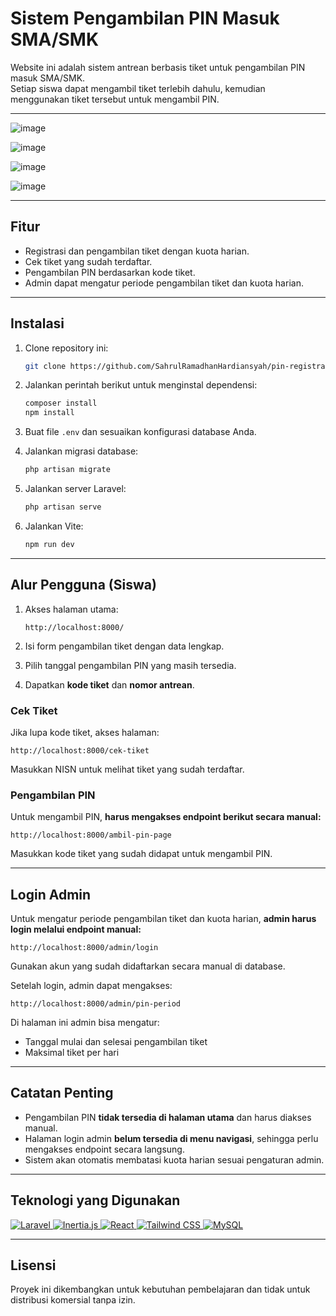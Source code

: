 # Sistem Pengambilan PIN Masuk SMA/SMK

Website ini adalah sistem antrean berbasis tiket untuk pengambilan PIN masuk SMA/SMK.  
Setiap siswa dapat mengambil tiket terlebih dahulu, kemudian menggunakan tiket tersebut untuk mengambil PIN.

---

![image](https://github.com/user-attachments/assets/45a73b8e-49f8-4be3-9985-db39eef9e21c)

![image](https://github.com/user-attachments/assets/948e8672-c881-4c87-8937-b6f462f66c45)

![image](https://github.com/user-attachments/assets/8d03e719-a987-496d-bfd8-5d6f0daa23d8)

![image](https://github.com/user-attachments/assets/680f1599-e6c6-42c7-80bb-f271c0b63441)

---


## Fitur
- Registrasi dan pengambilan tiket dengan kuota harian.
- Cek tiket yang sudah terdaftar.
- Pengambilan PIN berdasarkan kode tiket.
- Admin dapat mengatur periode pengambilan tiket dan kuota harian.

---

## Instalasi

1. Clone repository ini:
   ```bash
   git clone https://github.com/SahrulRamadhanHardiansyah/pin-registration
   ```

2. Jalankan perintah berikut untuk menginstal dependensi:

   ```bash
   composer install
   npm install
   ```

3. Buat file `.env` dan sesuaikan konfigurasi database Anda.

4. Jalankan migrasi database:

   ```bash
   php artisan migrate
   ```

5. Jalankan server Laravel:

   ```bash
   php artisan serve
   ```

6. Jalankan Vite:

   ```bash
   npm run dev
   ```

---

## Alur Pengguna (Siswa)

1. Akses halaman utama:

   ```
   http://localhost:8000/
   ```
2. Isi form pengambilan tiket dengan data lengkap.
3. Pilih tanggal pengambilan PIN yang masih tersedia.
4. Dapatkan **kode tiket** dan **nomor antrean**.

### Cek Tiket

Jika lupa kode tiket, akses halaman:

```
http://localhost:8000/cek-tiket
```

Masukkan NISN untuk melihat tiket yang sudah terdaftar.

### Pengambilan PIN

Untuk mengambil PIN, **harus mengakses endpoint berikut secara manual:**

```
http://localhost:8000/ambil-pin-page
```

Masukkan kode tiket yang sudah didapat untuk mengambil PIN.

---

## Login Admin

Untuk mengatur periode pengambilan tiket dan kuota harian, **admin harus login melalui endpoint manual:**

```
http://localhost:8000/admin/login
```

Gunakan akun yang sudah didaftarkan secara manual di database.

Setelah login, admin dapat mengakses:

```
http://localhost:8000/admin/pin-period
```

Di halaman ini admin bisa mengatur:

* Tanggal mulai dan selesai pengambilan tiket
* Maksimal tiket per hari

---

## Catatan Penting

* Pengambilan PIN **tidak tersedia di halaman utama** dan harus diakses manual.
* Halaman login admin **belum tersedia di menu navigasi**, sehingga perlu mengakses endpoint secara langsung.
* Sistem akan otomatis membatasi kuota harian sesuai pengaturan admin.

---

## Teknologi yang Digunakan

<p align="left">
  <a href="https://laravel.com/" target="_blank">
    <img src="https://img.shields.io/badge/Laravel-FF2D20?style=for-the-badge&logo=laravel&logoColor=white" alt="Laravel" />
  </a>
  <a href="https://inertiajs.com/" target="_blank">
    <img src="https://img.shields.io/badge/Inertia.js-00B4B6?style=for-the-badge&logo=inertia&logoColor=white" alt="Inertia.js" />
  </a>
  <a href="https://reactjs.org/" target="_blank">
    <img src="https://img.shields.io/badge/React-20232A?style=for-the-badge&logo=react&logoColor=61DAFB" alt="React" />
  </a>
  <a href="https://tailwindcss.com/" target="_blank">
    <img src="https://img.shields.io/badge/Tailwind_CSS-06B6D4?style=for-the-badge&logo=tailwind-css&logoColor=white" alt="Tailwind CSS" />
  </a>
  <a href="https://www.mysql.com/" target="_blank">
    <img src="https://img.shields.io/badge/MySQL-00758F?style=for-the-badge&logo=mysql&logoColor=white" alt="MySQL" />
  </a>
</p>

---

## Lisensi

Proyek ini dikembangkan untuk kebutuhan pembelajaran dan tidak untuk distribusi komersial tanpa izin.

